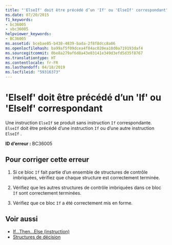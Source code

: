 ```yaml
---
title: "'ElseIf' doit être précédé d’un 'If' ou 'ElseIf' correspondant"
ms.date: 07/20/2015
f1_keywords:
- bc36005
- vbc36005
helpviewer_keywords:
- BC36005
ms.assetid: bcebae85-b438-4839-bada-2f8f8dcc8a86
ms.openlocfilehash: ba99af5f09dcea4f04ac020ea10d0a719193daf4
ms.sourcegitcommit: 0be8a279af6d8a43e03141e349d3efd5d35f8767
ms.translationtype: HT
ms.contentlocale: fr-FR
ms.lasthandoff: 04/18/2019
ms.locfileid: "59316373"
---
```

# <a name="elseif-must-be-preceded-by-a-matching-if-or-elseif"></a>'ElseIf' doit être précédé d’un 'If' ou 'ElseIf' correspondant
Une instruction `ElseIf` se produit sans instruction `If` correspondante. `ElseIf` doit être précédé d’une instruction `If` ou d’une autre instruction `ElseIf` .  
  
 **ID d’erreur :** BC36005  
  
## <a name="to-correct-this-error"></a>Pour corriger cette erreur  
  
1. Si ce bloc `If` fait partie d’un ensemble de structures de contrôle imbriquées, vérifiez que chaque structure est correctement terminée.  
  
2. Vérifiez que les autres structures de contrôle imbriquées dans ce bloc `If` sont correctement terminées.  
  
3. Vérifiez que ce bloc `If` a été correctement mis en forme.  
  
## <a name="see-also"></a>Voir aussi

- [If...Then...Else (instruction)](../../visual-basic/language-reference/statements/if-then-else-statement.md)
- [Structures de décision](../../visual-basic/programming-guide/language-features/control-flow/decision-structures.md)
